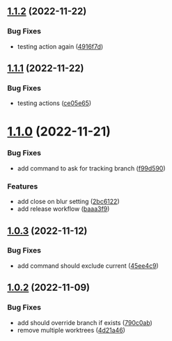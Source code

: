 ## [1.1.2](https://github.com/philstainer/git-worktree/compare/v1.1.1...v1.1.2) (2022-11-22)


### Bug Fixes

* testing action again ([4916f7d](https://github.com/philstainer/git-worktree/commit/4916f7de388a72e6e9a927272a24c7d9a306aeb6))



## [1.1.1](https://github.com/philstainer/git-worktree/compare/v1.1.0...v1.1.1) (2022-11-22)


### Bug Fixes

* testing actions ([ce05e65](https://github.com/philstainer/git-worktree/commit/ce05e65fe240c59ce236bcddbba7d939bfed8b4a))



# [1.1.0](https://github.com/philstainer/git-worktree/compare/v1.0.3...v1.1.0) (2022-11-21)


### Bug Fixes

* add command to ask for tracking branch ([f99d590](https://github.com/philstainer/git-worktree/commit/f99d590f2ff15d92fb18ff5447ac14b1d7792dd7))


### Features

* add close on blur setting ([2bc6122](https://github.com/philstainer/git-worktree/commit/2bc6122a3661db8efc3485c1275d5cf10bad4dc5))
* add release workflow ([baaa3f9](https://github.com/philstainer/git-worktree/commit/baaa3f93277303466e6c852f1d5e31e26f6e6155))



## [1.0.3](https://github.com/philstainer/git-worktree/compare/v1.0.2...v1.0.3) (2022-11-12)


### Bug Fixes

* add command should exclude current ([45ee4c9](https://github.com/philstainer/git-worktree/commit/45ee4c96fcfebea3441052d223f7c7179ca66bb5))



## [1.0.2](https://github.com/philstainer/git-worktree/compare/v1.0.1...v1.0.2) (2022-11-09)


### Bug Fixes

* add should override branch if exists ([790c0ab](https://github.com/philstainer/git-worktree/commit/790c0ab5ce40c98ecb1f426d15e5cfdc54254e30))
* remove multiple worktrees ([4d21a46](https://github.com/philstainer/git-worktree/commit/4d21a468d915e3e5ec3263019106200b8b52225c))



